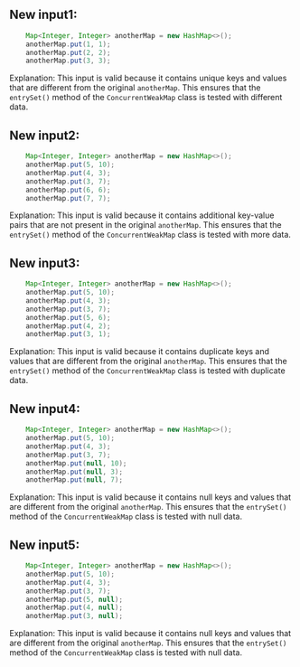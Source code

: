 ## New input1:
```java
    Map<Integer, Integer> anotherMap = new HashMap<>();
    anotherMap.put(1, 1);
    anotherMap.put(2, 2);
    anotherMap.put(3, 3);
```
Explanation: This input is valid because it contains unique keys and values that are different from the original `anotherMap`. This ensures that the `entrySet()` method of the `ConcurrentWeakMap` class is tested with different data.

## New input2:
```java
    Map<Integer, Integer> anotherMap = new HashMap<>();
    anotherMap.put(5, 10);
    anotherMap.put(4, 3);
    anotherMap.put(3, 7);
    anotherMap.put(6, 6);
    anotherMap.put(7, 7);
```
Explanation: This input is valid because it contains additional key-value pairs that are not present in the original `anotherMap`. This ensures that the `entrySet()` method of the `ConcurrentWeakMap` class is tested with more data.

## New input3:
```java
    Map<Integer, Integer> anotherMap = new HashMap<>();
    anotherMap.put(5, 10);
    anotherMap.put(4, 3);
    anotherMap.put(3, 7);
    anotherMap.put(5, 6);
    anotherMap.put(4, 2);
    anotherMap.put(3, 1);
```
Explanation: This input is valid because it contains duplicate keys and values that are different from the original `anotherMap`. This ensures that the `entrySet()` method of the `ConcurrentWeakMap` class is tested with duplicate data.

## New input4:
```java
    Map<Integer, Integer> anotherMap = new HashMap<>();
    anotherMap.put(5, 10);
    anotherMap.put(4, 3);
    anotherMap.put(3, 7);
    anotherMap.put(null, 10);
    anotherMap.put(null, 3);
    anotherMap.put(null, 7);
```
Explanation: This input is valid because it contains null keys and values that are different from the original `anotherMap`. This ensures that the `entrySet()` method of the `ConcurrentWeakMap` class is tested with null data.

## New input5:
```java
    Map<Integer, Integer> anotherMap = new HashMap<>();
    anotherMap.put(5, 10);
    anotherMap.put(4, 3);
    anotherMap.put(3, 7);
    anotherMap.put(5, null);
    anotherMap.put(4, null);
    anotherMap.put(3, null);
```
Explanation: This input is valid because it contains null keys and values that are different from the original `anotherMap`. This ensures that the `entrySet()` method of the `ConcurrentWeakMap` class is tested with null data.
